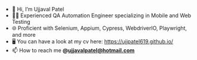 - 👋 Hi, I’m Ujjaval Patel
- 👨‍💻 Experienced QA Automation Engineer specializing in Mobile and Web Testing
- 🌐 Proficient with Selenium, Appium, Cypress, WebdriverIO, Playwright, and more
- 🖥️ You can have a look at my cv here: https://ujjpatel619.github.io/ 
- 📫 How to reach me **@ujjavalpatel@hotmail.com**

<!---
ujjpatel/ujjpatel is a ✨ special ✨ repository because its `README.md` (this file) appears on your GitHub profile.
You can click the Preview link to take a look at your changes.
--->
